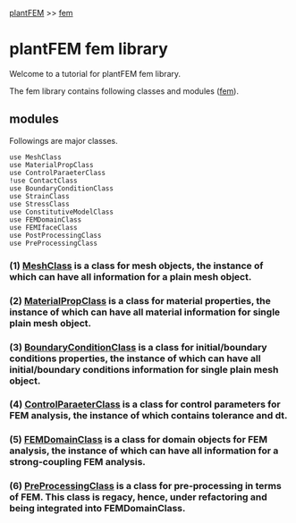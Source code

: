 [plantFEM](https://kazulagi.github.io/plantfem.github.io) >> [fem](https://kazulagi.github.io/plantfem.github.io/Tutorial_fem.html)


# plantFEM fem library

Welcome to a tutorial for plantFEM fem library.

The fem library contains following classes and modules ([fem](https://github.com/kazulagi/plantfem/tree/master/src/fem/fem.f90)).

## modules

Followings are major classes.


    use MeshClass
    use MaterialPropClass
    use ControlParaeterClass
    !use ContactClass
    use BoundaryConditionClass
    use StrainClass
    use StressClass
    use ConstitutiveModelClass
    use FEMDomainClass
    use FEMIfaceClass
    use PostProcessingClass
    use PreProcessingClass

### (1) [MeshClass](https://github.com/kazulagi/plantfem/tree/master/src/MeshClass/MeshClass.f90) is a class for mesh objects, the instance of which can have all information for a plain mesh object.

### (2) [MaterialPropClass](https://github.com/kazulagi/plantfem/tree/master/src/MaterialPropClass/MaterialPropClass.f90) is a class for material properties, the instance of which can have all material information for single plain mesh object.

### (3) [BoundaryConditionClass](https://github.com/kazulagi/plantfem/tree/master/src/BoundaryConditionClass/BoundaryConditionClass.f90) is a class for initial/boundary conditions properties, the instance of which can have all initial/boundary conditions information for single plain mesh object.

### (4) [ControlParaeterClass](https://github.com/kazulagi/plantfem/tree/master/src/MeshClass/MeshClass.f90) is a class for control parameters for FEM analysis, the instance of which contains tolerance and dt.

### (5) [FEMDomainClass](https://github.com/kazulagi/plantfem/tree/master/src/FEMDomainClass/FEMDomainClass.f90) is a class for domain objects for FEM analysis, the instance of which can have all information for a strong-coupling FEM analysis.

### (6) [PreProcessingClass](https://github.com/kazulagi/plantfem/tree/master/src/PreProcessingClass/PreProcessingClass.f90) is a class for pre-processing in terms of FEM. This class is regacy, hence, under refactoring and being integrated into FEMDomainClass.

<!--
```fortran

program main

end program main

```



If the script is named as "server.f90" and located in the root repository of the plantfem, the script is executable by this command.

```shellscript

./plantfem run

```


The result of the script is,

```shellscript


```

These are minor classes.

[StrainClass](https://github.com/kazulagi/plantfem/tree/master/src/StrainClass/StrainClass.f90)
[StressClass](https://github.com/kazulagi/plantfem/tree/master/src/StressClass/StressClass.f90)
[ConstitutiveModelClass](https://github.com/kazulagi/plantfem/tree/master/src/ConstitutiveModelClass/ConstitutiveModelClass.f90)
[FEMIfaceClass](https://github.com/kazulagi/plantfem/tree/master/src/FEMIfaceClass/FEMIfaceClass.f90)
[PostProcessingClass](https://github.com/kazulagi/plantfem/tree/master/src/PostProcessingClass/PostProcessingClass.f90)

-->